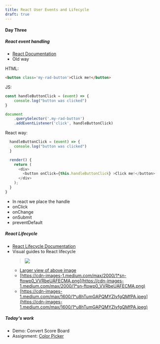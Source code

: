 ```yaml
---
title: React User Events and Lifecycle
draft: true
---
```



#### Day Three

##### React event handling

- [React Documentation](https://reactjs.org/docs/handling-events.html)
- Old way

HTML:
```html
<button class='my-rad-button'>Click me!</button>
```

JS:
```js
const handleButtonClick = (event) => {
    console.log("button was clicked")
}

document
    .querySelector('.my-rad-button')
    .addEventListener('click', handleButtonClick)
```

React way:
```js
  handleButtonClick = (event) => {
    console.log("button was clicked")
  }

  render() {
    return (
      <div>
        <button onClick={this.handleButtonClick} >Click me!</button>
      </div>
    );
  }
}
```

- In react we place the handle
- onClick
- onChange
- onSubmit
- preventDefault

##### React Lifecycle
- [React Lifecycle Documentation](https://reactjs.org/docs/state-and-lifecycle.html)
- Visual guides to React lifecycle
  > ![](https://pbs.twimg.com/media/DZ-97vzW4AAbcZj.jpg:small)
  - [Larger view of above image](https://pbs.twimg.com/media/DZ-97vzW4AAbcZj.jpg:large)
  - [https://cdn-images-1.medium.com/max/2000/1*sn-ftowp0_VVRbeUAFECMA.png](https://cdn-images-1.medium.com/max/2000/1*sn-ftowp0_VVRbeUAFECMA.png)
  - [https://cdn-images-1.medium.com/max/1600/1*u8hTumGAPQMYZIvfgQMfPA.jpeg](https://cdn-images-1.medium.com/max/1600/1*u8hTumGAPQMYZIvfgQMfPA.jpeg)

##### Today's work

- Demo: Convert Score Board
- Assignment: [Color Picker](../assignments/color-picker)
